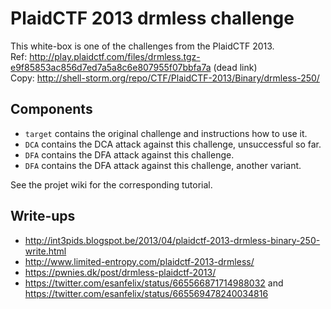 # PlaidCTF 2013 drmless challenge

This white-box is one of the challenges from the PlaidCTF 2013.  
Ref:  http://play.plaidctf.com/files/drmless.tgz-e9f85853ac856d7ed7a5a8c6e807955f07bbfa7a (dead link)  
Copy: http://shell-storm.org/repo/CTF/PlaidCTF-2013/Binary/drmless-250/

Components
----------

* `target` contains the original challenge and instructions how to use it.
* `DCA` contains the DCA attack against this challenge, unsuccessful so far.
* `DFA` contains the DFA attack against this challenge.
* `DFA` contains the DFA attack against this challenge, another variant.

See the projet wiki for the corresponding tutorial.

Write-ups
---------

* http://int3pids.blogspot.be/2013/04/plaidctf-2013-drmless-binary-250-write.html
* http://www.limited-entropy.com/plaidctf-2013-drmless/
* https://pwnies.dk/post/drmless-plaidctf-2013/
* https://twitter.com/esanfelix/status/665566871714988032 and https://twitter.com/esanfelix/status/665569478240034816
